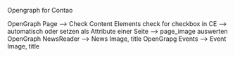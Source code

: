 Opengraph for Contao

OpenGraph Page --> Check Content Elements check for checkbox in CE
	--> automatisch oder setzen als Attribute einer Seite
	--> page_image auswerten
OpenGraph NewsReader --> News Image, title
OpenGrapg Events --> Event Image, title
